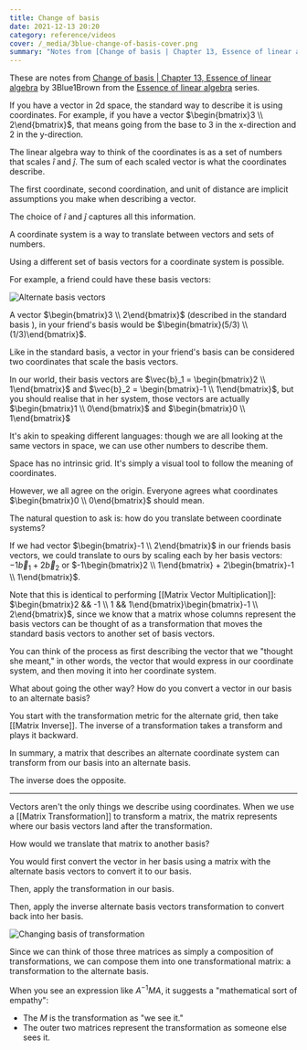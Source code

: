 ```yaml
---
title: Change of basis
date: 2021-12-13 20:20
category: reference/videos
cover: /_media/3blue-change-of-basis-cover.png
summary: "Notes from [Change of basis | Chapter 13, Essence of linear algebra](https://www.youtube.com/watch?v=P2LTAUO1TdA) by 3Blue1Brown from the [Essence of linear algebra](https://www.youtube.com/playlist?list=PLZHQObOWTQDPD3MizzM2xVFitgF8hE_ab) series."
---
```


These are notes from [Change of basis | Chapter 13, Essence of linear algebra](https://www.youtube.com/watch?v=P2LTAUO1TdA) by 3Blue1Brown from the [Essence of linear algebra](https://www.youtube.com/playlist?list=PLZHQObOWTQDPD3MizzM2xVFitgF8hE_ab) series.

If you have a vector in 2d space, the standard way to describe it is using coordinates. For example, if you have a vector $\begin{bmatrix}3 \\ 2\end{bmatrix}$, that means going from the base to 3 in the x-direction and 2 in the y-direction.

The linear algebra way to think of the coordinates is as a set of numbers that scales $\hat{i}$ and $\hat{j}$. The sum of each scaled vector is what the coordinates describe.

The first coordinate, second coordination, and unit of distance are implicit assumptions you make when describing a vector.

The choice of $\hat{i}$ and $\hat{j}$ captures all this information.

A coordinate system is a way to translate between vectors and sets of numbers.

Using a different set of basis vectors for a coordinate system is possible.

For example, a friend could have these basis vectors:

![Alternate basis vectors](/_media/3blue-alternate-basis-vectors.png)

A vector $\begin{bmatrix}3 \\ 2\end{bmatrix}$ (described in the standard basis ), in your friend's basis would be $\begin{bmatrix}(5/3) \\ (1/3)\end{bmatrix}$.

Like in the standard basis, a vector in your friend's basis can be considered two coordinates that scale the basis vectors.

In our world, their basis vectors are $\vec{b}_1 = \begin{bmatrix}2 \\ 1\end{bmatrix}$ and $\vec{b}_2 = \begin{bmatrix}-1 \\ 1\end{bmatrix}$, but you should realise that in her system, those vectors are actually $\begin{bmatrix}1 \\ 0\end{bmatrix}$ and $\begin{bmatrix}0 \\ 1\end{bmatrix}$

It's akin to speaking different languages: though we are all looking at the same vectors in space, we can use other numbers to describe them.

Space has no intrinsic grid. It's simply a visual tool to follow the meaning of coordinates.

However, we all agree on the origin. Everyone agrees what coordinates $\begin{bmatrix}0 \\ 0\end{bmatrix}$ should mean.

The natural question to ask is: how do you translate between coordinate systems?

If we had vector $\begin{bmatrix}-1 \\ 2\end{bmatrix}$ in our friends basis vectors, we could translate to ours by scaling each by her basis vectors: $-1\vec{b}_1 + 2\vec{b}_2$ or $-1\begin{bmatrix}2 \\ 1\end{bmatrix} + 2\begin{bmatrix}-1 \\ 1\end{bmatrix}$.

Note that this is identical to performing [[Matrix Vector Multiplication]]: $\begin{bmatrix}2 && -1 \\ 1 && 1\end{bmatrix}\begin{bmatrix}-1 \\ 2\end{bmatrix}$, since we know that a matrix whose columns represent the basis vectors can be thought of as a transformation that moves the standard basis vectors to another set of basis vectors.

You can think of the process as first describing the vector that we "thought she meant," in other words, the vector that would express in our coordinate system, and then moving it into her coordinate system.

What about going the other way? How do you convert a vector in our basis to an alternate basis?

You start with the transformation metric for the alternate grid, then take [[Matrix Inverse]]. The inverse of a transformation takes a transform and plays it backward.

In summary, a matrix that describes an alternate coordinate system can transform from our basis into an alternate basis.

The inverse does the opposite.

---

Vectors aren't the only things we describe using coordinates. When we use a [[Matrix Transformation]] to transform a matrix, the matrix represents where our basis vectors land after the transformation.

How would we translate that matrix to another basis?

You would first convert the vector in her basis using a matrix with the alternate basis vectors to convert it to our basis.

Then, apply the transformation in our basis.

Then, apply the inverse alternate basis vectors transformation to convert back into her basis.

![Changing basis of transformation](/_media/3blue-changing-basis-transform-composition.png)

Since we can think of those three matrices as simply a composition of transformations, we can compose them into one transformational matrix: a transformation to the alternate basis.

When you see an expression like $A^{-1}MA$, it suggests a "mathematical sort of empathy":

* The $M$ is the transformation as "we see it."
* The outer two matrices represent the transformation as someone else sees it.